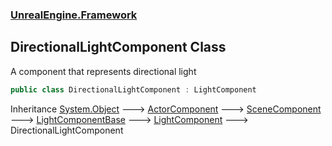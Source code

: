 ### [UnrealEngine.Framework](./UnrealEngine-Framework.md 'UnrealEngine.Framework')
## DirectionalLightComponent Class
A component that represents directional light  
```csharp
public class DirectionalLightComponent : LightComponent
```
Inheritance [System.Object](https://docs.microsoft.com/en-us/dotnet/api/System.Object 'System.Object') &#129106; [ActorComponent](./ActorComponent.md 'UnrealEngine.Framework.ActorComponent') &#129106; [SceneComponent](./SceneComponent.md 'UnrealEngine.Framework.SceneComponent') &#129106; [LightComponentBase](./LightComponentBase.md 'UnrealEngine.Framework.LightComponentBase') &#129106; [LightComponent](./LightComponent.md 'UnrealEngine.Framework.LightComponent') &#129106; DirectionalLightComponent  
